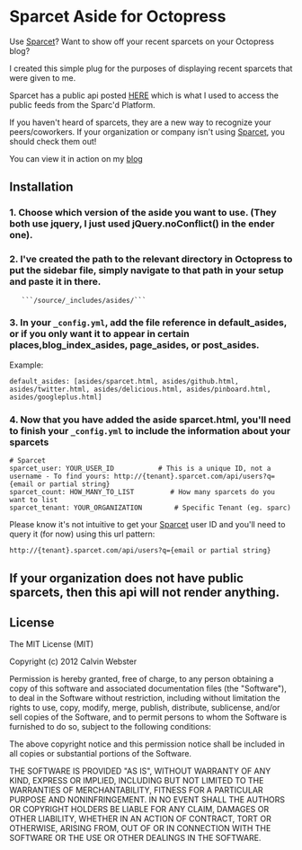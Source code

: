 Sparcet Aside for Octopress
=======================

Use [Sparcet](http://www.sparcd.com)?  Want to show off your recent sparcets on your Octopress blog?

I created this simple plug for the purposes of displaying recent sparcets that were given to me.

Sparcet has a public api posted [HERE](https://github.com/sparcedge/Sparcet-Public) which is what I used to access the public feeds from the Sparc'd Platform.

If you haven't heard of sparcets, they are a new way to recognize your peers/coworkers. If your organization or company isn't using [Sparcet](http://www.sparcd.com), you should check them out!

You can view it in action on my [blog](http://blog.hellocalvin.com)

Installation
------------
### 1. Choose which version of the aside you want to use.  (They both use jquery, I just used jQuery.noConflict() in the ender one).

### 2. I've created the path to the relevant directory in Octopress to put the sidebar file, simply navigate to that path in your setup and paste it in there.
       ```/source/_includes/asides/```

### 3. In your ```_config.yml```, add the file reference in default_asides, or if you only want it to appear in certain places,blog_index_asides, page_asides, or post_asides.

Example:

```
default_asides: [asides/sparcet.html, asides/github.html, asides/twitter.html, asides/delicious.html, asides/pinboard.html, asides/googleplus.html]
```

### 4. Now that you have added the aside sparcet.html, you'll need to finish your ```_config.yml``` to include the information about your sparcets

```
# Sparcet
sparcet_user: YOUR_USER_ID           # This is a unique ID, not a username - To find yours: http://{tenant}.sparcet.com/api/users?q={email or partial string}
sparcet_count: HOW_MANY_TO_LIST         # How many sparcets do you want to list
sparcet_tenant: YOUR_ORGANIZATION        # Specific Tenant (eg. sparc)

```
Please know it's not intuitive to get your [Sparcet](http://www.sparcd.com) user ID and you'll need to query it (for now) using this url pattern:

```http://{tenant}.sparcet.com/api/users?q={email or partial string}```

If your organization does not have public sparcets, then this api will not render anything.
---------------------------------------


License
-------

The MIT License (MIT)

Copyright (c) 2012 Calvin Webster

Permission is hereby granted, free of charge, to any person obtaining a copy of this software and associated documentation files (the "Software"), to deal in the Software without restriction, including without limitation the rights to use, copy, modify, merge, publish, distribute, sublicense, and/or sell copies of the Software, and to permit persons to whom the Software is furnished to do so, subject to the following conditions:

The above copyright notice and this permission notice shall be included in all copies or substantial portions of the Software.

THE SOFTWARE IS PROVIDED "AS IS", WITHOUT WARRANTY OF ANY KIND, EXPRESS OR IMPLIED, INCLUDING BUT NOT LIMITED TO THE WARRANTIES OF MERCHANTABILITY, FITNESS FOR A PARTICULAR PURPOSE AND NONINFRINGEMENT. IN NO EVENT SHALL THE AUTHORS OR COPYRIGHT HOLDERS BE LIABLE FOR ANY CLAIM, DAMAGES OR OTHER LIABILITY, WHETHER IN AN ACTION OF CONTRACT, TORT OR OTHERWISE, ARISING FROM, OUT OF OR IN CONNECTION WITH THE SOFTWARE OR THE USE OR OTHER DEALINGS IN THE SOFTWARE.
